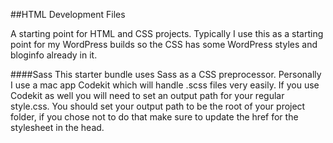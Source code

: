 ##HTML Development Files

A starting point for HTML and CSS projects. Typically I use this as a starting point for my WordPress builds so the CSS has some WordPress styles and bloginfo already in it.

####Sass
This starter bundle uses Sass as a CSS preprocessor. Personally I use a mac app Codekit which will handle .scss files very easily. If you use Codekit as well you will need to set an output path for your regular style.css. You should set your output path to be the root of your project folder, if you chose not to do that make sure to update the href for the stylesheet in the head.